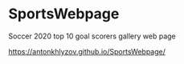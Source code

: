 # SportsWebpage
Soccer 2020 top 10 goal scorers gallery web page

<https://antonkhlyzov.github.io/SportsWebpage/>
